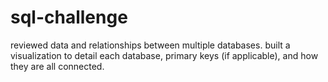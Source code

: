# sql-challenge

reviewed data and relationships between multiple databases.  built a visualization to detail each database, primary keys (if applicable),
and how they are all connected.
